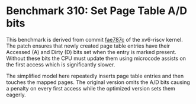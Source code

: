 # Benchmark 310: Set Page Table A/D bits

This benchmark is derived from commit [fae787c](https://github.com/chelsix/xv6/commit/fae787c58a02ecf3eae6711043710fc6d87e1aa7) of the xv6-riscv kernel. The patch ensures that newly created page table entries have their Accessed (A) and Dirty (D) bits set when the entry is marked present. Without these bits the CPU must update them using microcode assists on the first access which is significantly slower.

The simplified model here repeatedly inserts page table entries and then touches the mapped pages. The original version omits the A/D bits causing a penalty on every first access while the optimized version sets them eagerly.
